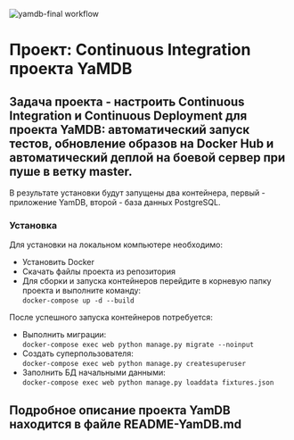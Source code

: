 ![yamdb-final workflow](https://github.com/IcGrem/yamdb_final/workflows/yamdb-final%20workflow/badge.svg)
# Проект: Continuous Integration проекта YaMDB  
## Задача проекта - настроить Continuous Integration и Continuous Deployment для проекта YaMDB: автоматический запуск тестов, обновление образов на Docker Hub и автоматический деплой на боевой сервер при пуше в ветку master.  
В результате установки будут запущены два контейнера, первый - приложение YamDB, второй - база данных PostgreSQL.  
### Установка
Для установки на локальном компьютере необходимо:
* Установить Docker
* Скачать файлы проекта из репозитория  
* Для сборки и запуска контейнеров перейдите в корневую папку проекта и выполните команду:  
    ```docker-compose up -d --build```

После успешного запуска контейнеров потребуется:  
* Выполнить миграции:  
    ```docker-compose exec web python manage.py migrate --noinput```
* Создать суперпользователя:  
    ```docker-compose exec web python manage.py createsuperuser```
* Заполнить БД начальными данными:  
    ```docker-compose exec web python manage.py loaddata fixtures.json```
## Подробное описание проекта YamDB находится в файле README-YamDB.md  
